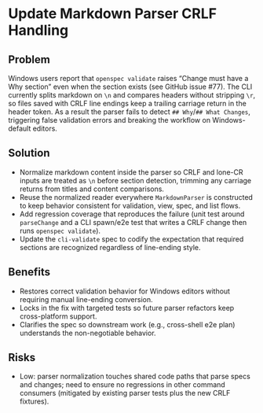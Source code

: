 # Update Markdown Parser CRLF Handling

## Problem
Windows users report that `openspec validate` raises “Change must have a Why section” even when the section exists (see GitHub issue #77). The CLI currently splits markdown on `\n` and compares headers without stripping `\r`, so files saved with CRLF line endings keep a trailing carriage return in the header token. As a result the parser fails to detect `## Why`/`## What Changes`, triggering false validation errors and breaking the workflow on Windows-default editors.

## Solution
- Normalize markdown content inside the parser so CRLF and lone-CR inputs are treated as `\n` before section detection, trimming any carriage returns from titles and content comparisons.
- Reuse the normalized reader everywhere `MarkdownParser` is constructed to keep behavior consistent for validation, view, spec, and list flows.
- Add regression coverage that reproduces the failure (unit test around `parseChange` and a CLI spawn/e2e test that writes a CRLF change then runs `openspec validate`).
- Update the `cli-validate` spec to codify the expectation that required sections are recognized regardless of line-ending style.

## Benefits
- Restores correct validation behavior for Windows editors without requiring manual line-ending conversion.
- Locks in the fix with targeted tests so future parser refactors keep cross-platform support.
- Clarifies the spec so downstream work (e.g., cross-shell e2e plan) understands the non-negotiable behavior.

## Risks
- Low: parser normalization touches shared code paths that parse specs and changes; need to ensure no regressions in other command consumers (mitigated by existing parser tests plus the new CRLF fixtures).

